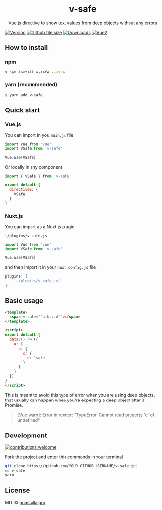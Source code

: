 <div align="center">
  <h1>v-safe</h1>
</div>
<p align="center">
  Vue.js directive to show text values from deep objects without any errors
</p>

[![Version](https://img.shields.io/npm/v/v-safe.svg)](https://github.com/guastallaigor/v-safe/)
[![Github file size](https://img.shields.io/github/size/guastallaigor/v-safe/dist/v-safe.min.js.svg)](https://raw.githubusercontent.com/guastallaigor/v-safe/master/dist/v-safe.min.js)
[![Downloads](https://img.shields.io/npm/dt/v-safe.svg)](https://github.com/guastallaigor/v-safe/)
[![Vue2](https://img.shields.io/badge/Vue-2.x-brightgreen.svg)](https://vuejs.org/)

## How to install

### npm

```bash
$ npm install v-safe --save
```

### yarn (recommended)

```bash
$ yarn add v-safe
```

## Quick start
### Vue.js

You can import in you `main.js` file

```js
import Vue from 'vue'
import VSafe from 'v-safe'

Vue.use(VSafe)
```

Or locally in any component

```js
import { VSafe } from 'v-safe'

export default {
  directives: {
    VSafe
  }
}
```

### Nuxt.js

You can import as a Nuxt.js plugin

`~/plugins/v-safe.js`
```js
import Vue from 'vue'
import VSafe from 'v-safe'

Vue.use(VSafe)
```

and then import it in your `nuxt.config.js` file
```js
plugins: [
    '~/plugins/v-safe.js'
]
```

## Basic usage

```html
<template>
  <span v-safe="'a.b.c.d'"></span>
</template>

<script>
export default {
  data:() => ({
    a: {
      b: {
        c: {
          d: 'safe'
        }
      }
    }
  })
}
</script>
```

This is meant to avoid this type of error when you are using deep objects, that usually can happen when you're expecting a deep object after a Promise.

> [Vue warn]: Error in render: "TypeError: Cannot read property 'c' of undefined"

## Development

[![contributions welcome](https://img.shields.io/badge/contributions-welcome-brightgreen.svg?style=flat)](https://github.com/guastallaigor/v-safe/issues)

Fork the project and enter this commands in your terminal

```sh
git clone https://github.com/YOUR_GITHUB_USERNAME/v-safe.git
cd v-safe
yarn
```

## License

MIT © [guastallaigor](https://github.com/guastallaigor/v-safe/blob/master/LICENSE)
